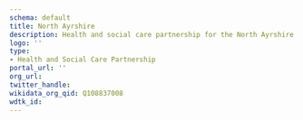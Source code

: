```yaml
---
schema: default
title: North Ayrshire
description: Health and social care partnership for the North Ayrshire area
logo: ''
type:
- Health and Social Care Partnership
portal_url: ''
org_url: 
twitter_handle: 
wikidata_org_qid: Q108837008
wdtk_id: 
---
```

